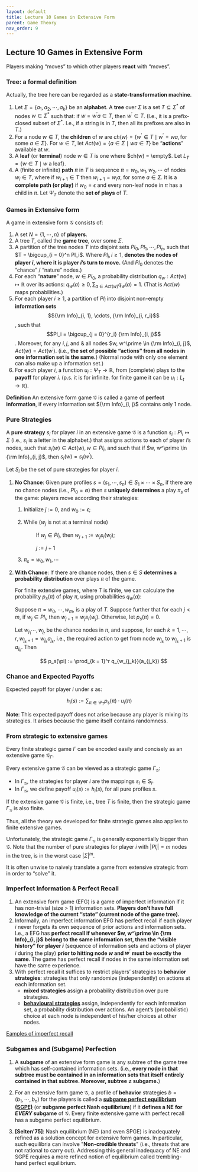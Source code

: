 ```yaml
---
layout: default
title: Lecture 10 Games in Extensive Form
parent: Game Theory
nav_order: 9
---
```


## Lecture 10 Games in Extensive Form

Players making “moves” to which other players **react** with “moves”.

### Tree: a formal definition

Actually, the tree here can be regarded as a **state-transformation machine**.

1. Let $\Sigma = \lbrace  a_1, a_2, \cdots, a_k \rbrace$ be an **alphabet**. A **tree** over $\Sigma$ is a set $T \subseteq \Sigma^\ast$ of nodes $w \in \Sigma^\ast$ such that: if $w = w^\prime a \in T$, then $w^\prime\in T$. (I.e., it is a prefix-closed subset of $\Sigma^*$. I.e., if a string is in $T$, then all its prefixes are also in $T$.)
2. For a node $w \in T$, the **children** of $w$ are $ch(w) = \lbrace w^\prime\in T \mid w^\prime = wa, \text{for some } a\in \Sigma\rbrace$. For $w \in T$, let $Act(w) = \lbrace a\in \Sigma \mid wa\in T\rbrace$ be “**actions**” available at $w$.
3. A **leaf** (or **terminal**) node $w \in T$ is one where $ch(w) = \empty$. Let $L_T = \lbrace w\in T \mid w \text{ a leaf} \rbrace$.
4. A (finite or infinite) **path** $\pi$ in $T$ is sequence $\pi = w_0, w_1, w_2, \cdots$ of nodes $w_i\in T$, where if $w_{i + 1} \in T$ then $w_{i + 1} = w_ia$, for some $a \in \Sigma$. It is a **complete path (or play)** if $w_0 = \epsilon$ and every non-leaf node in $\pi$ has a child in $\pi$. Let $\Psi_{T}$ denote the **set of** **plays** of $T$.

### Games in Extensive form

A game in extensive form $\mathcal{G}$ consists of:

1. A set $N = \lbrace 1, \cdots, n\rbrace$ of **players**.
2. A tree $T$, called the **game tree**, over some $\Sigma$.
3. A partition of the tree nodes $T$ into disjoint sets $Pl_0, Pl_1, \cdots, Pl_n$, such that $T = \bigcup_{i = 0}^n Pl_i$. Where $Pl_i,i\geq 1$, **denotes the nodes of player $i$, where it is player $i$’s turn to move.** (And $Pl_0$ denotes the “chance” / “nature” nodes.)
4. For each “**nature**” node, $w \in Pl_0$, a probability distribution $q_w: Act(w) \mapsto \mathbb{R}$ over its actions: $q_w(a) \geq 0, \sum_{a\in Act(w)}q_w(a) = 1$. (That is $Act(w)$ maps probabilities.)
5. For each player $i \geq 1$, a partition of $Pl_i$ into disjoint non-empty **information sets** $${\rm Info}_{i, 1}, \cdots, {\rm Info}_{i, r_i}$$, such that $$Pl_i = \bigcup_{j = 0}^{r_i} {\rm Info}_{i, j}$$. Moreover, for any $i, j,$ and & all nodes $w, w^\prime \in {\rm Info}_{i, j}$, $Act(w) = Act(w^\prime)$. (i.e., **the set of possible “actions” from all nodes in one information set is the same.**) (Normal node with only one element can also make up a information set.)
6. For each player $i$, a function $u_i: \Psi_T \to \mathbb{R}$, from (complete) plays to the **payoff** for player $i$. (p.s. it is for infinite. for finite game it can be $u_i: L_t \to \mathbb{R}$).

**Definition** An extensive form game $\mathcal{G}$ is called a game of **perfect information**, if every information set ${\rm Info}_{i, j}$ contains only 1 node.

### Pure Strategies

A **pure strategy** $s_i$ for player $i$ in an extensive game $\mathcal G$ is a function $s_i: Pl_i \mapsto \Sigma$ (i.e., $s_i$ is a letter in the alphabet.) that assigns actions to each of player $i$’s nodes, such that $s_i(w) \in Act(w), w\in Pl_i$, and such that if $w, w^\prime \in {\rm Info}_{i, j}$, then $s_i(w) = s_i(w^\prime)$.

Let $S_i$ be the set of pure strategies for player $i$.

1. **No Chance**: Given pure profiles $s = (s_1, \cdots, s_n)\in S_1\times\cdots\times S_n$, if there are no chance nodes (i.e., $Pl_0 = \emptyset$) then $s$ **uniquely determines** a play $\pi_s$ of the game: players move according their strategies:
    1. $\text {Initialize}$ $j:= 0$, $\text {and}$ $w_0 := \epsilon$;
    2. $\text{While}$ ($w_j$ $\text {is not at a terminal node}$)
        
        $\quad \quad \text{If } w_j \in Pl_i$, $\text{then } w_{j + 1}:= w_js_i(w_j)$;
        
        $\quad \quad j:= j + 1$
        
    3. $\pi_s = w_0, w_1, \cdots$
2. **With Chance**: If there are chance nodes, then $s\in S$ **determines a probability distribution** over plays $\pi$ of the game.
    
    For finite extensive games, where $T$ is finite, we can calculate the probability $p_s(\pi)$ of play $\pi$, using probabilities $q_w(a)$:
    
    Suppose $\pi = w_0, \cdots, w_m$, is a play of $T$. Suppose further that for each $j < m$, if $w_j \in Pl_i$, then $w_{j + 1} = w_js_i(w_j)$. Otherwise, let $p_s(\pi) = 0$.
    
    Let $w_{j_1} \cdots, w_{j_r}$ be the chance nodes in $\pi$, and suppose, for each $k = 1, \cdots, r, w_{j_k + 1} = w_{j_k} a_{j_k}$, i.e., the required action to get from node $w_{j_k}$ to $w_{j_k + 1}$ is $a_{j_k}$. Then
    
    $$
    p_s(\pi) := \prod_{k = 1}^r q_{w_{j_k}}(a_{j_k})
    $$
    

### Chance and Expected Payoffs

Expected payoff for player $i$ under $s$ as:

$$
h_i(s):= \sum_{\pi\in \Psi_T}p_s(\pi)\cdot u_i(\pi)
$$

**Note**: This expected payoff does not arise because any player is mixing its strategies. It arises because the game itself contains randomness.

### From strategic to extensive games

Every finite strategic game $\Gamma$ can be encoded easily and concisely as an extensive game $\mathcal{G}_{\Gamma}$.

Every extensive game $\mathcal{G}$ can be viewed as a strategic game $\Gamma_{\mathcal{G}}$:

- In $\Gamma_{\mathcal{G}}$, the strategies for player $i$ are the mappings $s_i\in S_i$.
- In $\Gamma_{\mathcal{G}}$, we define payoff $u_i(s):= h_i(s)$, for all pure profiles $s$.

If the extensive game $\mathcal{G}$ is finite, i.e., tree $T$ is finite, then the strategic game $\Gamma_{\mathcal{G}}$ is also finite.

Thus, all the theory we developed for finite strategic games also applies to finite extensive games.

Unfortunately, the strategic game $\Gamma_{\mathcal{G}}$ is generally exponentially bigger than $\mathcal{G}$. Note that the number of pure strategies for player $i$ with $\lvert Pl_i\rvert = m$ nodes in the tree, is in the worst case $\lvert \Sigma \rvert ^m$.

It is often unwise to naively translate a game from extensive strategic from in order to “solve” it. 

### Imperfect Information & Perfect Recall

1. An extensive form game (EFG) is a game of imperfect information if it has non-trivial (size > 1) information sets. **Players don’t have full knowledge of the current “state” (current node of the game tree).**
2. Informally, an imperfect information EFG has perfect recall if each player $i$ never forgets its own sequence of prior actions and information sets. I.e., a EFG has **perfect recall if whenever $w, w^\prime \in {\rm Info}_{i, j}$ belong to the same information set, then the “visible history” for player $i$** (sequence of information sets and actions of player $i$ during the play) **prior to hitting node $w$ and $w^\prime$ must be exactly the same**. The game has perfect recall if nodes in the same information set have the same experience.
3. With perfect recall it suffices to restrict players’ strategies to **behavior strategies**: strategies that only randomize (independently) on actions at each information set.
    - **mixed strategies** assign a probability distribution over pure strategies.
    - **[behavioural strategies](http://www.cs.umd.edu/~hajiagha/474GT13/Lecture10242013.pdf)** assign, independently for each information set, a probability distribution over actions. An agent’s (probabilistic) choice at each node is independent of his/her choices at other nodes.

[Eamples of imperfect recall](https://www.math.kth.se/matstat/gru/sf2972/2015/lecture5_2015.pdf)

### Subgames and (Subgame) Perfection

1. A **subgame** of an extensive form game is any subtree of the game tree which has self-contained information sets. (i.e., **every node in that subtree must be contained in an information sets that itself entirely contained in that subtree. Moreover, subtree $\neq$ subgame.**)

2. For an extensive form game $\mathcal G$, a profile of **behavior** strategies $b = (b_1, \cdots, b_n)$ for the players is called a [**subgame perfect equilibrium (SGPE)**](https://en.wikipedia.org/wiki/Subgame_perfect_equilibrium) (or **subgame perfect Nash equilibrium**) if it **defines a NE** **for *EVERY* subgame** of $\mathcal G$. Every finite extensive game with perfect recall has a subgame perfect equilibrium.

3. **[Selten'75]**: Nash equilibrium (NE) (and even SPGE) is inadequately refined as a solution concept for extensive form games. In particular, such equilibria can involve "**Non-credible threats**" (i.e., threats that are not rational to carry out). Addressing this general inadequacy of NE and SGPE requires a more refined notion of equilibrium called trembling-hand perfect equilibrium. 